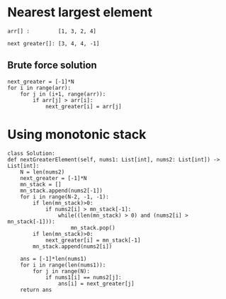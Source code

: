 # Nearest largest element

    arr[] :         [1, 3, 2, 4]
             
    next greater[]: [3, 4, 4, -1]

## Brute force solution

    next_greater = [-1]*N
    for i in range(arr):
        for j in (i+1, range(arr)):
            if arr[j] > arr[i]:
                next_greater[i] = arr[j]


# Using monotonic stack

    class Solution:
    def nextGreaterElement(self, nums1: List[int], nums2: List[int]) -> List[int]:
        N = len(nums2)
        next_greater = [-1]*N
        mn_stack = []
        mn_stack.append(nums2[-1])
        for i in range(N-2, -1, -1):
            if len(mn_stack)>0:
                if nums2[i] > mn_stack[-1]:
                    while((len(mn_stack) > 0) and (nums2[i] > mn_stack[-1])):
                        mn_stack.pop()
            if len(mn_stack)>0:
                next_greater[i] = mn_stack[-1]
            mn_stack.append(nums2[i])
        
        ans = [-1]*len(nums1)
        for i in range(len(nums1)):
            for j in range(N):
                if nums1[i] == nums2[j]:
                    ans[i] = next_greater[j]
        return ans

